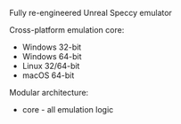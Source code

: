 Fully re-engineered Unreal Speccy emulator

Cross-platform emulation core:
- Windows 32-bit
- Windows 64-bit
- Linux 32/64-bit
- macOS 64-bit

Modular architecture:
- core - all emulation logic